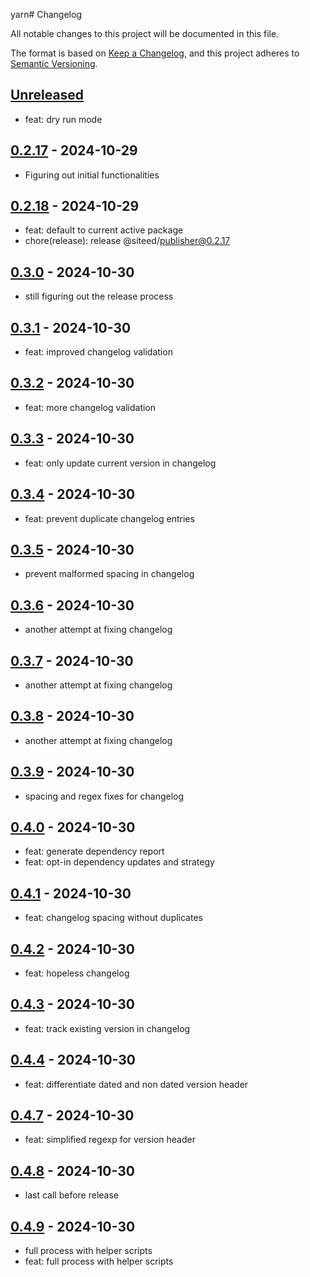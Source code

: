 yarn# Changelog

All notable changes to this project will be documented in this file.

The format is based on [Keep a Changelog](https://keepachangelog.com/en/1.1.0/),
and this project adheres to [Semantic Versioning](https://semver.org/spec/v2.0.0.html).

## [Unreleased]

- feat: dry run mode

## [0.2.17] - 2024-10-29

- Figuring out initial functionalities

## [0.2.18] - 2024-10-29

- feat: default to current active package
- chore(release): release @siteed/publisher@0.2.17


## [0.3.0] - 2024-10-30

- still figuring out the release process


## [0.3.1] - 2024-10-30

- feat: improved changelog validation


## [0.3.2] - 2024-10-30

- feat: more changelog validation


## [0.3.3] - 2024-10-30

- feat: only update current version in changelog


## [0.3.4] - 2024-10-30

- feat: prevent duplicate changelog entries


## [0.3.5] - 2024-10-30

- prevent malformed spacing in changelog


## [0.3.6] - 2024-10-30

- another attempt at fixing changelog


## [0.3.7] - 2024-10-30

- another attempt at fixing changelog


## [0.3.8] - 2024-10-30

- another attempt at fixing changelog


## [0.3.9] - 2024-10-30

- spacing and regex fixes for changelog


## [0.4.0] - 2024-10-30

- feat: generate dependency report
- feat: opt-in dependency updates and strategy


## [0.4.1] - 2024-10-30

- feat: changelog spacing without duplicates


## [0.4.2] - 2024-10-30

- feat: hopeless changelog


## [0.4.3] - 2024-10-30

- feat: track existing version in changelog


## [0.4.4] - 2024-10-30

- feat: differentiate dated and non dated version header


## [0.4.7] - 2024-10-30

- feat: simplified regexp for version header


## [0.4.8] - 2024-10-30

- last call before release



## [0.4.9] - 2024-10-30
- full process with helper scripts
- feat: full process with helper scripts

[unreleased]: https://github.com/deeeed/universe/compare/@siteed/publisher@@siteed/publisher@0.4.9...HEAD
[0.4.9]: https://github.com/deeeed/universe/compare/@siteed/publisher@@siteed/publisher@0.4.8...@siteed/publisher@@siteed/publisher@0.4.9
[0.4.8]: https://github.com/deeeed/universe/compare/@siteed/publisher@@siteed/publisher@0.4.7...@siteed/publisher@@siteed/publisher@0.4.8
[0.4.7]: https://github.com/deeeed/universe/compare/@siteed/publisher@@siteed/publisher@0.4.6...@siteed/publisher@@siteed/publisher@0.4.7
[0.4.4]: https://github.com/deeeed/universe/compare/@siteed/publisher@@siteed/publisher@0.4.3...@siteed/publisher@@siteed/publisher@0.4.4
[0.4.3]: https://github.com/deeeed/universe/compare/@siteed/publisher@@siteed/publisher@0.4.2...@siteed/publisher@@siteed/publisher@0.4.3
[0.4.2]: https://github.com/deeeed/universe/compare/@siteed/publisher@@siteed/publisher@0.4.1...@siteed/publisher@@siteed/publisher@0.4.2
[0.4.1]: https://github.com/deeeed/universe/compare/@siteed/publisher@@siteed/publisher@0.4.0...@siteed/publisher@@siteed/publisher@0.4.1
[0.4.0]: https://github.com/deeeed/universe/compare/@siteed/publisher@@siteed/publisher@0.3.9...@siteed/publisher@@siteed/publisher@0.4.0
[0.3.9]: https://github.com/deeeed/universe/compare/@siteed/publisher@@siteed/publisher@0.3.8...@siteed/publisher@@siteed/publisher@0.3.9
[0.3.8]: https://github.com/deeeed/universe/compare/@siteed/publisher@@siteed/publisher@0.3.7...@siteed/publisher@@siteed/publisher@0.3.8
[0.3.7]: https://github.com/deeeed/universe/compare/@siteed/publisher@@siteed/publisher@0.3.6...@siteed/publisher@@siteed/publisher@0.3.7
[0.3.6]: https://github.com/deeeed/universe/compare/@siteed/publisher@@siteed/publisher@0.3.5...@siteed/publisher@@siteed/publisher@0.3.6
[0.3.5]: https://github.com/deeeed/universe/compare/@siteed/publisher@@siteed/publisher@0.3.4...@siteed/publisher@@siteed/publisher@0.3.5
[0.3.4]: https://github.com/deeeed/universe/compare/@siteed/publisher@@siteed/publisher@0.3.3...@siteed/publisher@@siteed/publisher@0.3.4
[0.3.3]: https://github.com/deeeed/universe/compare/@siteed/publisher@@siteed/publisher@0.3.2...@siteed/publisher@@siteed/publisher@0.3.3
[0.3.2]: https://github.com/deeeed/universe/compare/@siteed/publisher@@siteed/publisher@0.3.1...@siteed/publisher@@siteed/publisher@0.3.2
[0.3.1]: https://github.com/deeeed/universe/compare/@siteed/publisher@@siteed/publisher@0.3.0...@siteed/publisher@@siteed/publisher@0.3.1
[0.3.0]: https://github.com/deeeed/universe/compare/@siteed/publisher@@siteed/publisher@0.2.18...@siteed/publisher@@siteed/publisher@0.3.0
[0.2.18]: https://github.com/deeeed/universe/compare/@siteed/publisher@@siteed/publisher@0.2.17...@siteed/publisher@@siteed/publisher@0.2.18
[0.2.17]: https://github.com/deeeed/universe/compare/@siteed/publisher@@siteed/publisher@0.3.1...@siteed/publisher@@siteed/publisher@0.2.17
[0.4.8]: https://github.com/deeeed/universe/compare/@siteed/publisher@@siteed/publisher@0.4.7...@siteed/publisher@@siteed/publisher@0.4.8
[0.4.7]: https://github.com/deeeed/universe/compare/@siteed/publisher@@siteed/publisher@0.4.6...@siteed/publisher@@siteed/publisher@0.4.7
[0.4.4]: https://github.com/deeeed/universe/compare/@siteed/publisher@@siteed/publisher@0.4.3...@siteed/publisher@@siteed/publisher@0.4.4
[0.4.3]: https://github.com/deeeed/universe/compare/@siteed/publisher@@siteed/publisher@0.4.2...@siteed/publisher@@siteed/publisher@0.4.3
[0.4.2]: https://github.com/deeeed/universe/compare/@siteed/publisher@@siteed/publisher@0.4.1...@siteed/publisher@@siteed/publisher@0.4.2
[0.4.1]: https://github.com/deeeed/universe/compare/@siteed/publisher@@siteed/publisher@0.4.0...@siteed/publisher@@siteed/publisher@0.4.1
[0.4.0]: https://github.com/deeeed/universe/compare/@siteed/publisher@@siteed/publisher@0.3.9...@siteed/publisher@@siteed/publisher@0.4.0
[0.3.9]: https://github.com/deeeed/universe/compare/@siteed/publisher@@siteed/publisher@0.3.8...@siteed/publisher@@siteed/publisher@0.3.9
[0.3.8]: https://github.com/deeeed/universe/compare/@siteed/publisher@@siteed/publisher@0.3.7...@siteed/publisher@@siteed/publisher@0.3.8
[0.3.7]: https://github.com/deeeed/universe/compare/@siteed/publisher@@siteed/publisher@0.3.6...@siteed/publisher@@siteed/publisher@0.3.7
[0.3.6]: https://github.com/deeeed/universe/compare/@siteed/publisher@@siteed/publisher@0.3.5...@siteed/publisher@@siteed/publisher@0.3.6
[0.3.5]: https://github.com/deeeed/universe/compare/@siteed/publisher@@siteed/publisher@0.3.4...@siteed/publisher@@siteed/publisher@0.3.5
[0.3.4]: https://github.com/deeeed/universe/compare/@siteed/publisher@@siteed/publisher@0.3.3...@siteed/publisher@@siteed/publisher@0.3.4
[0.3.3]: https://github.com/deeeed/universe/compare/@siteed/publisher@@siteed/publisher@0.3.2...@siteed/publisher@@siteed/publisher@0.3.3
[0.3.2]: https://github.com/deeeed/universe/compare/@siteed/publisher@@siteed/publisher@0.3.1...@siteed/publisher@@siteed/publisher@0.3.2
[0.3.1]: https://github.com/deeeed/universe/compare/@siteed/publisher@@siteed/publisher@0.3.0...@siteed/publisher@@siteed/publisher@0.3.1
[0.3.0]: https://github.com/deeeed/universe/compare/@siteed/publisher@@siteed/publisher@0.2.18...@siteed/publisher@@siteed/publisher@0.3.0
[0.2.18]: https://github.com/deeeed/universe/compare/@siteed/publisher@@siteed/publisher@0.2.17...@siteed/publisher@@siteed/publisher@0.2.18
[0.2.17]: https://github.com/deeeed/universe/compare/@siteed/publisher@@siteed/publisher@0.3.1...@siteed/publisher@@siteed/publisher@0.2.17
